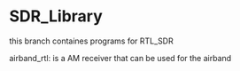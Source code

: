 # SDR_Library
this branch containes programs for RTL_SDR

airband_rtl: is a AM receiver that can be used for the airband
